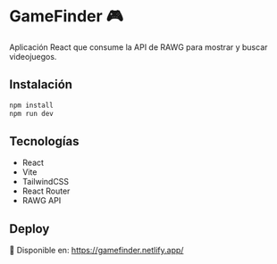 # GameFinder 🎮

Aplicación React que consume la API de RAWG para mostrar y buscar videojuegos.

## Instalación

```bash
npm install
npm run dev
```

## Tecnologías

- React
- Vite
- TailwindCSS
- React Router
- RAWG API

## Deploy

🚀 Disponible en: https://gamefinder.netlify.app/